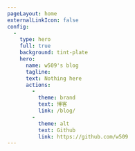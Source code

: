 ```yaml
---
pageLayout: home
externalLinkIcon: false
config:
  -
    type: hero
    full: true
    background: tint-plate
    hero:
      name: w509's blog
      tagline: 
      text: Nothing here
      actions:
        -
          theme: brand
          text: 博客
          link: /blog/
        -
          theme: alt
          text: Github
          link: https://github.com/w509
---
```

